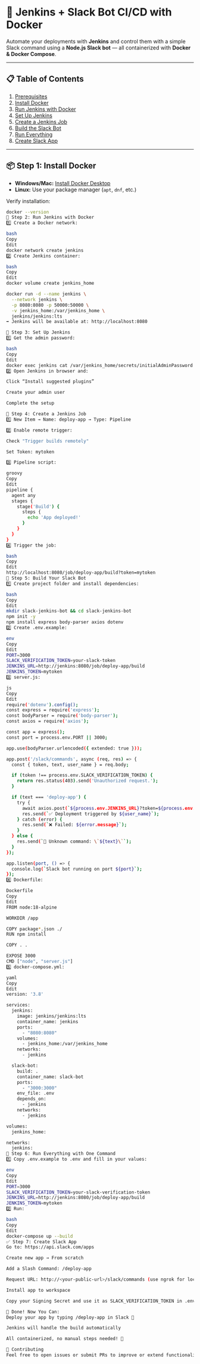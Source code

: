 # 🚀 Jenkins + Slack Bot CI/CD with Docker

Automate your deployments with **Jenkins** and control them with a simple Slack command using a **Node.js Slack bot** — all containerized with **Docker & Docker Compose**.

---

## 📋 Table of Contents

1. [Prerequisites](#-prerequisites)
2. [Install Docker](#-step-1-install-docker)
3. [Run Jenkins with Docker](#-step-2-run-jenkins-with-docker)
4. [Set Up Jenkins](#-step-3-set-up-jenkins)
5. [Create a Jenkins Job](#-step-4-create-a-jenkins-job)
6. [Build the Slack Bot](#-step-5-build-your-slack-bot)
7. [Run Everything](#-step-6-run-everything-with-one-command)
8. [Create Slack App](#-step-7-create-slack-app)

---

## 📦 Step 1: Install Docker

- **Windows/Mac:** [Install Docker Desktop](https://www.docker.com/products/docker-desktop)  
- **Linux:** Use your package manager (`apt`, `dnf`, etc.)

Verify installation:

```bash
docker --version
🐳 Step 2: Run Jenkins with Docker
1️⃣ Create a Docker network:

bash
Copy
Edit
docker network create jenkins
2️⃣ Create Jenkins container:

bash
Copy
Edit
docker volume create jenkins_home

docker run -d --name jenkins \
  --network jenkins \
  -p 8080:8080 -p 50000:50000 \
  -v jenkins_home:/var/jenkins_home \
  jenkins/jenkins:lts
➡️ Jenkins will be available at: http://localhost:8080

🔐 Step 3: Set Up Jenkins
1️⃣ Get the admin password:

bash
Copy
Edit
docker exec jenkins cat /var/jenkins_home/secrets/initialAdminPassword
2️⃣ Open Jenkins in browser and:

Click “Install suggested plugins”

Create your admin user

Complete the setup

🧱 Step 4: Create a Jenkins Job
1️⃣ New Item → Name: deploy-app → Type: Pipeline

2️⃣ Enable remote trigger:

Check "Trigger builds remotely"

Set Token: mytoken

3️⃣ Pipeline script:

groovy
Copy
Edit
pipeline {
  agent any
  stages {
    stage('Build') {
      steps {
        echo 'App deployed!'
      }
    }
  }
}
4️⃣ Trigger the job:

bash
Copy
Edit
http://localhost:8080/job/deploy-app/build?token=mytoken
🤖 Step 5: Build Your Slack Bot
1️⃣ Create project folder and install dependencies:

bash
Copy
Edit
mkdir slack-jenkins-bot && cd slack-jenkins-bot
npm init -y
npm install express body-parser axios dotenv
2️⃣ Create .env.example:

env
Copy
Edit
PORT=3000
SLACK_VERIFICATION_TOKEN=your-slack-token
JENKINS_URL=http://jenkins:8080/job/deploy-app/build
JENKINS_TOKEN=mytoken
3️⃣ server.js:

js
Copy
Edit
require('dotenv').config();
const express = require('express');
const bodyParser = require('body-parser');
const axios = require('axios');

const app = express();
const port = process.env.PORT || 3000;

app.use(bodyParser.urlencoded({ extended: true }));

app.post('/slack/commands', async (req, res) => {
  const { token, text, user_name } = req.body;

  if (token !== process.env.SLACK_VERIFICATION_TOKEN) {
    return res.status(403).send('Unauthorized request.');
  }

  if (text === 'deploy-app') {
    try {
      await axios.post(`${process.env.JENKINS_URL}?token=${process.env.JENKINS_TOKEN}`);
      res.send(`✅ Deployment triggered by ${user_name}`);
    } catch (error) {
      res.send(`❌ Failed: ${error.message}`);
    }
  } else {
    res.send(`🤖 Unknown command: \`${text}\``);
  }
});

app.listen(port, () => {
  console.log(`Slack bot running on port ${port}`);
});
4️⃣ Dockerfile:

Dockerfile
Copy
Edit
FROM node:18-alpine

WORKDIR /app

COPY package*.json ./
RUN npm install

COPY . .

EXPOSE 3000
CMD ["node", "server.js"]
5️⃣ docker-compose.yml:

yaml
Copy
Edit
version: '3.8'

services:
  jenkins:
    image: jenkins/jenkins:lts
    container_name: jenkins
    ports:
      - "8080:8080"
    volumes:
      - jenkins_home:/var/jenkins_home
    networks:
      - jenkins

  slack-bot:
    build: .
    container_name: slack-bot
    ports:
      - "3000:3000"
    env_file: .env
    depends_on:
      - jenkins
    networks:
      - jenkins

volumes:
  jenkins_home:

networks:
  jenkins:
📡 Step 6: Run Everything with One Command
1️⃣ Copy .env.example to .env and fill in your values:

env
Copy
Edit
PORT=3000
SLACK_VERIFICATION_TOKEN=your-slack-verification-token
JENKINS_URL=http://jenkins:8080/job/deploy-app/build
JENKINS_TOKEN=mytoken
2️⃣ Run:

bash
Copy
Edit
docker-compose up --build
✅ Step 7: Create Slack App
Go to: https://api.slack.com/apps

Create new app → From scratch

Add a Slash Command: /deploy-app

Request URL: http://<your-public-url>/slack/commands (use ngrok for localhost)

Install app to workspace

Copy your Signing Secret and use it as SLACK_VERIFICATION_TOKEN in .env

🌟 Done! Now You Can:
Deploy your app by typing /deploy-app in Slack 🚀

Jenkins will handle the build automatically

All containerized, no manual steps needed! 🐳

🙌 Contributing
Feel free to open issues or submit PRs to improve or extend functionality.
